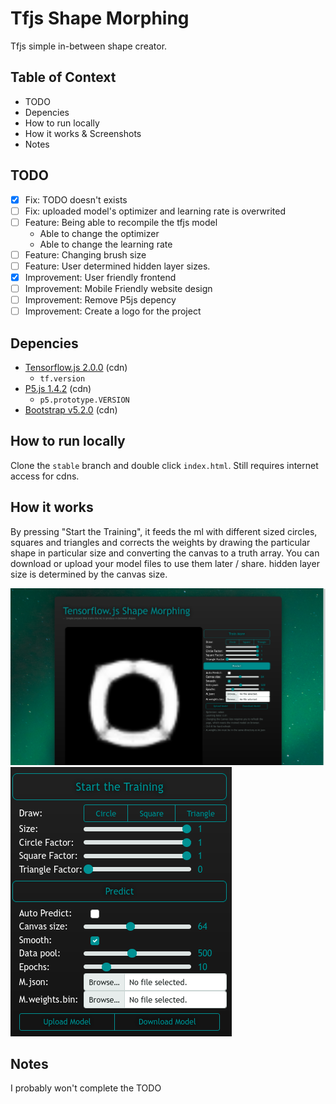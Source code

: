 # Tfjs Shape Morphing
 Tfjs simple in-between shape creator. 


 ## Table of Context
- TODO
- Depencies
- How to run locally
- How it works & Screenshots
- Notes

## TODO
- [x] Fix: TODO doesn't exists
- [ ] Fix: uploaded model's optimizer and learning rate is overwrited
- [ ] Feature: Being able to recompile the tfjs model
    - Able to change the optimizer
    - Able to change the learning rate
- [ ] Feature: Changing brush size
- [ ] Feature: User determined hidden layer sizes.
- [x] Improvement: User friendly frontend
- [ ] Improvement: Mobile Friendly website design
- [ ] Improvement: Remove P5js depency
- [ ] Improvement: Create a logo for the project

 ## Depencies
 - [Tensorflow.js 2.0.0](https://www.tensorflow.org/js) (cdn)
    - `tf.version`
- [P5.js 1.4.2](https://p5js.org/) (cdn)
    - `p5.prototype.VERSION`
- [Bootstrap v5.2.0](https://getbootstrap.com/) (cdn)

## How to run locally
Clone the `stable` branch and double click `index.html`. Still requires internet access for cdns. 
        
## How it works
By pressing "Start the Training", it feeds the ml with different sized circles, squares and triangles and corrects the weights by drawing the particular shape in particular size and converting the canvas to a truth array. You can download or upload your model files to use them later / share. hidden layer size is determined by the canvas size. 

![screenshot of demo](assets/screenshot1.png)
![screenshot of demo options](assets/screenshot2.png)


## Notes
I probably won't complete the TODO